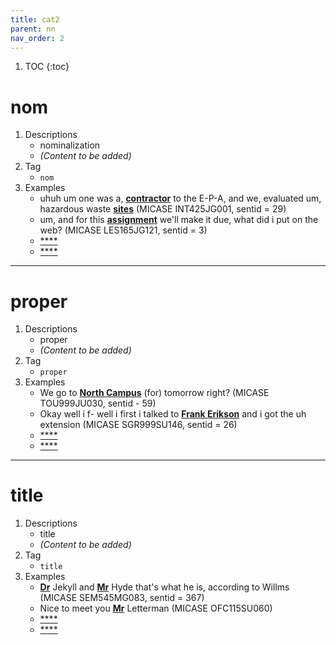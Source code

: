 ```yaml
---
title: cat2
parent: nn
nav_order: 2
---
```


1. TOC
{:toc}

# nom

1. Descriptions
    - nominalization
    - *(Content to be added)*
2. Tag
    - `nom`
3. Examples
    - uhuh um one was a, <ins>**contractor**</ins> to the E-P-A, and we, evaluated um, hazardous waste <ins>**sites**</ins> (MICASE INT425JG001, sentid = 29)
    - um, and for this <ins>**assignment**</ins> we'll make it due, what did i put on the web? (MICASE LES165JG121, sentid = 3)
    - <ins>****</ins>
    - <ins>****</ins>

---

# proper

1. Descriptions
    - proper
    - *(Content to be added)*
2. Tag
    - `proper`
3. Examples
    - We go to <ins>**North Campus**</ins> (for) tomorrow right? (MICASE TOU999JU030, sentid - 59)
    - Okay well i f- well i first i talked to <ins>**Frank Erikson**</ins> and i got the uh extension (MICASE SGR999SU146, sentid = 26)
    - <ins>****</ins>
    - <ins>****</ins>

---

# title
1. Descriptions
    - title
    - *(Content to be added)*
2. Tag
    - `title`
3. Examples
    - <ins>**Dr**</ins> Jekyll and <ins>**Mr**</ins> Hyde that's what he is, according to Willms (MICASE SEM545MG083, sentid = 367)
    - Nice to meet you <ins>**Mr**</ins> Letterman (MICASE OFC115SU060)
    - <ins>****</ins>
    - <ins>****</ins>